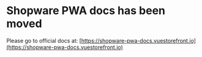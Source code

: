 # Shopware PWA docs has been moved
Please go to official docs at: [https://shopware-pwa-docs.vuestorefront.io](https://shopware-pwa-docs.vuestorefront.io)